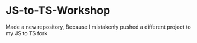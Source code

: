 # JS-to-TS-Workshop
Made a new repository, Because I mistakenly pushed a different project to my JS to TS fork
